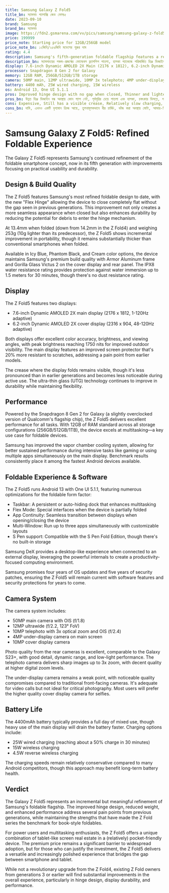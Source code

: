 ```yaml
---
title: Samsung Galaxy Z Fold5
title_bn: স্যামসাং গ্যালাক্সি জেড ফোল্ড৫
date: 2023-09-10
brand: Samsung
brand_bn: স্যামসাং
image: https://fdn2.gsmarena.com/vv/pics/samsung/samsung-galaxy-z-fold5-5g-1.jpg
price: 199999
price_note: Starting price for 12GB/256GB model
price_note_bn: ১২জিবি/২৫৬জিবি মডেলের শুরুর দাম
rating: 4.4
description: Samsung's fifth-generation foldable flagship features a refined hinge design, powerful Snapdragon 8 Gen 2 processor, and improved multitasking capabilities in a thinner, lighter package.
description_bn: স্যামসাংয়ের পঞ্চম-প্রজন্মের ফোল্ডেবল ফ্ল্যাগশিপ পাতলা, হালকা প্যাকেজে পরিমার্জিত হিঞ্জ ডিজাইন, শক্তিশালী স্ন্যাপড্রাগন ৮ জেন ২ প্রসেসর এবং উন্নত মাল্টিটাস্কিং ক্ষমতা সহ আসে।
display: 7.6-inch Dynamic AMOLED 2X Main (2176 x 1812), 6.2-inch Dynamic AMOLED 2X Cover (2316 x 904), 120Hz adaptive
processor: Snapdragon 8 Gen 2 for Galaxy
memory: 12GB RAM, 256GB/512GB/1TB storage
camera: 50MP main, 12MP ultrawide, 10MP 3x telephoto; 4MP under-display inner camera, 10MP cover camera
battery: 4400 mAh, 25W wired charging, 15W wireless
os: Android 13, One UI 5.1.1
pros: Improved hinge design with no gap when closed, Thinner and lighter than predecessor, Excellent displays, Strong performance, Enhanced multitasking features
pros_bn: উন্নত হিঞ্জ ডিজাইন বন্ধ অবস্থায় কোন গ্যাপ নেই, পূর্বসূরির চেয়ে পাতলা এবং হালকা, চমৎকার ডিসপ্লে, শক্তিশালী পারফরম্যান্স, উন্নত মাল্টিটাস্কিং ফিচার
cons: Expensive, Still has a visible crease, Relatively slow charging, Thick when folded, Under-display camera quality remains mediocre
cons_bn: দামি, এখনও একটি দৃশ্যমান ক্রিজ আছে, তুলনামূলকভাবে ধীর চার্জিং, ভাঁজ করা অবস্থায় মোটা, আন্ডার-ডিসপ্লে ক্যামেরার গুণমান মাঝারি
---
```


# Samsung Galaxy Z Fold5: Refined Foldable Experience

The Galaxy Z Fold5 represents Samsung's continued refinement of the foldable smartphone concept, now in its fifth generation with improvements focusing on practical usability and durability.

## Design & Build Quality

The Z Fold5 features Samsung's most refined foldable design to date, with the new "Flex Hinge" allowing the device to close completely flat without the gap seen in previous generations. This improvement not only creates a more seamless appearance when closed but also enhances durability by reducing the potential for debris to enter the hinge mechanism.

At 13.4mm when folded (down from 14.2mm in the Z Fold4) and weighing 253g (10g lighter than its predecessor), the Z Fold5 shows incremental improvement in portability, though it remains substantially thicker than conventional smartphones when folded.

Available in Icy Blue, Phantom Black, and Cream color options, the device maintains Samsung's premium build quality with Armor Aluminum frame and Gorilla Glass Victus 2 on the cover display and rear panel. The IPX8 water resistance rating provides protection against water immersion up to 1.5 meters for 30 minutes, though there's no dust resistance rating.

## Display

The Z Fold5 features two displays:

- 7.6-inch Dynamic AMOLED 2X main display (2176 x 1812, 1-120Hz adaptive)
- 6.2-inch Dynamic AMOLED 2X cover display (2316 x 904, 48-120Hz adaptive)

Both displays offer excellent color accuracy, brightness, and viewing angles, with peak brightness reaching 1750 nits for improved outdoor visibility. The main display features an improved screen protector that's 20% more resistant to scratches, addressing a pain point from earlier models.

The crease where the display folds remains visible, though it's less pronounced than in earlier generations and becomes less noticeable during active use. The ultra-thin glass (UTG) technology continues to improve in durability while maintaining flexibility.

## Performance

Powered by the Snapdragon 8 Gen 2 for Galaxy (a slightly overclocked version of Qualcomm's flagship chip), the Z Fold5 delivers excellent performance for all tasks. With 12GB of RAM standard across all storage configurations (256GB/512GB/1TB), the device excels at multitasking—a key use case for foldable devices.

Samsung has improved the vapor chamber cooling system, allowing for better sustained performance during intensive tasks like gaming or using multiple apps simultaneously on the main display. Benchmark results consistently place it among the fastest Android devices available.

## Foldable Experience & Software

The Z Fold5 runs Android 13 with One UI 5.1.1, featuring numerous optimizations for the foldable form factor:

- Taskbar: A persistent or auto-hiding dock that enhances multitasking
- Flex Mode: Special interfaces when the device is partially folded
- App Continuity: Seamless transition between displays when opening/closing the device
- Multi-Window: Run up to three apps simultaneously with customizable layouts
- S Pen support: Compatible with the S Pen Fold Edition, though there's no built-in storage

Samsung DeX provides a desktop-like experience when connected to an external display, leveraging the powerful internals to create a productivity-focused computing environment.

Samsung promises four years of OS updates and five years of security patches, ensuring the Z Fold5 will remain current with software features and security protections for years to come.

## Camera System

The camera system includes:

- 50MP main camera with OIS (f/1.8)
- 12MP ultrawide (f/2.2, 123° FoV)
- 10MP telephoto with 3x optical zoom and OIS (f/2.4)
- 4MP under-display camera on main screen
- 10MP cover display camera

Photo quality from the rear cameras is excellent, comparable to the Galaxy S23+, with good detail, dynamic range, and low-light performance. The telephoto camera delivers sharp images up to 3x zoom, with decent quality at higher digital zoom levels.

The under-display camera remains a weak point, with noticeable quality compromises compared to traditional front-facing cameras. It's adequate for video calls but not ideal for critical photography. Most users will prefer the higher quality cover display camera for selfies.

## Battery Life

The 4400mAh battery typically provides a full day of mixed use, though heavy use of the main display will drain the battery faster. Charging options include:

- 25W wired charging (reaching about a 50% charge in 30 minutes)
- 15W wireless charging
- 4.5W reverse wireless charging

The charging speeds remain relatively conservative compared to many Android competitors, though this approach may benefit long-term battery health.

## Verdict

The Galaxy Z Fold5 represents an incremental but meaningful refinement of Samsung's foldable flagship. The improved hinge design, reduced weight, and enhanced performance address several pain points from previous generations, while maintaining the strengths that have made the Z Fold series the benchmark for book-style foldables.

For power users and multitasking enthusiasts, the Z Fold5 offers a unique combination of tablet-like screen real estate in a (relatively) pocket-friendly device. The premium price remains a significant barrier to widespread adoption, but for those who can justify the investment, the Z Fold5 delivers a versatile and increasingly polished experience that bridges the gap between smartphone and tablet.

While not a revolutionary upgrade from the Z Fold4, existing Z Fold owners from generations 3 or earlier will find substantial improvements in the overall experience, particularly in hinge design, display durability, and performance.
